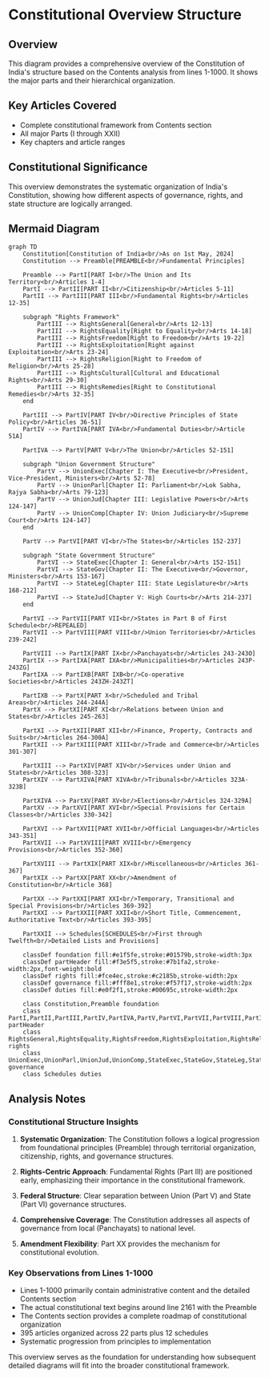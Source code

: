 # Constitutional Overview Structure

## Overview
This diagram provides a comprehensive overview of the Constitution of India's structure based on the Contents analysis from lines 1-1000. It shows the major parts and their hierarchical organization.

## Key Articles Covered
- Complete constitutional framework from Contents section
- All major Parts (I through XXII)
- Key chapters and article ranges

## Constitutional Significance
This overview demonstrates the systematic organization of India's Constitution, showing how different aspects of governance, rights, and state structure are logically arranged.

## Mermaid Diagram

```mermaid
graph TD
    Constitution[Constitution of India<br/>As on 1st May, 2024]
    Constitution --> Preamble[PREAMBLE<br/>Fundamental Principles]
    
    Preamble --> PartI[PART I<br/>The Union and Its Territory<br/>Articles 1-4]
    PartI --> PartII[PART II<br/>Citizenship<br/>Articles 5-11]
    PartII --> PartIII[PART III<br/>Fundamental Rights<br/>Articles 12-35]
    
    subgraph "Rights Framework"
        PartIII --> RightsGeneral[General<br/>Arts 12-13]
        PartIII --> RightsEquality[Right to Equality<br/>Arts 14-18]
        PartIII --> RightsFreedom[Right to Freedom<br/>Arts 19-22]
        PartIII --> RightsExploitation[Right against Exploitation<br/>Arts 23-24]
        PartIII --> RightsReligion[Right to Freedom of Religion<br/>Arts 25-28]
        PartIII --> RightsCultural[Cultural and Educational Rights<br/>Arts 29-30]
        PartIII --> RightsRemedies[Right to Constitutional Remedies<br/>Arts 32-35]
    end
    
    PartIII --> PartIV[PART IV<br/>Directive Principles of State Policy<br/>Articles 36-51]
    PartIV --> PartIVA[PART IVA<br/>Fundamental Duties<br/>Article 51A]
    
    PartIVA --> PartV[PART V<br/>The Union<br/>Articles 52-151]
    
    subgraph "Union Government Structure"
        PartV --> UnionExec[Chapter I: The Executive<br/>President, Vice-President, Ministers<br/>Arts 52-78]
        PartV --> UnionParl[Chapter II: Parliament<br/>Lok Sabha, Rajya Sabha<br/>Arts 79-123]
        PartV --> UnionJud[Chapter III: Legislative Powers<br/>Arts 124-147]
        PartV --> UnionComp[Chapter IV: Union Judiciary<br/>Supreme Court<br/>Arts 124-147]
    end
    
    PartV --> PartVI[PART VI<br/>The States<br/>Articles 152-237]
    
    subgraph "State Government Structure"
        PartVI --> StateExec[Chapter I: General<br/>Arts 152-151]
        PartVI --> StateGov[Chapter II: The Executive<br/>Governor, Ministers<br/>Arts 153-167]
        PartVI --> StateLeg[Chapter III: State Legislature<br/>Arts 168-212]
        PartVI --> StateJud[Chapter V: High Courts<br/>Arts 214-237]
    end
    
    PartVI --> PartVII[PART VII<br/>States in Part B of First Schedule<br/>REPEALED]
    PartVII --> PartVIII[PART VIII<br/>Union Territories<br/>Articles 239-242]
    
    PartVIII --> PartIX[PART IX<br/>Panchayats<br/>Articles 243-243O]
    PartIX --> PartIXA[PART IXA<br/>Municipalities<br/>Articles 243P-243ZG]
    PartIXA --> PartIXB[PART IXB<br/>Co-operative Societies<br/>Articles 243ZH-243ZT]
    
    PartIXB --> PartX[PART X<br/>Scheduled and Tribal Areas<br/>Articles 244-244A]
    PartX --> PartXI[PART XI<br/>Relations between Union and States<br/>Articles 245-263]
    
    PartXI --> PartXII[PART XII<br/>Finance, Property, Contracts and Suits<br/>Articles 264-300A]
    PartXII --> PartXIII[PART XIII<br/>Trade and Commerce<br/>Articles 301-307]
    
    PartXIII --> PartXIV[PART XIV<br/>Services under Union and States<br/>Articles 308-323]
    PartXIV --> PartXIVA[PART XIVA<br/>Tribunals<br/>Articles 323A-323B]
    
    PartXIVA --> PartXV[PART XV<br/>Elections<br/>Articles 324-329A]
    PartXV --> PartXVI[PART XVI<br/>Special Provisions for Certain Classes<br/>Articles 330-342]
    
    PartXVI --> PartXVII[PART XVII<br/>Official Languages<br/>Articles 343-351]
    PartXVII --> PartXVIII[PART XVIII<br/>Emergency Provisions<br/>Articles 352-360]
    
    PartXVIII --> PartXIX[PART XIX<br/>Miscellaneous<br/>Articles 361-367]
    PartXIX --> PartXX[PART XX<br/>Amendment of Constitution<br/>Article 368]
    
    PartXX --> PartXXI[PART XXI<br/>Temporary, Transitional and Special Provisions<br/>Articles 369-392]
    PartXXI --> PartXXII[PART XXII<br/>Short Title, Commencement, Authoritative Text<br/>Articles 393-395]
    
    PartXXII --> Schedules[SCHEDULES<br/>First through Twelfth<br/>Detailed Lists and Provisions]

    classDef foundation fill:#e1f5fe,stroke:#01579b,stroke-width:3px
    classDef partHeader fill:#f3e5f5,stroke:#7b1fa2,stroke-width:2px,font-weight:bold
    classDef rights fill:#fce4ec,stroke:#c2185b,stroke-width:2px
    classDef governance fill:#fff8e1,stroke:#f57f17,stroke-width:2px
    classDef duties fill:#e0f2f1,stroke:#00695c,stroke-width:2px
    
    class Constitution,Preamble foundation
    class PartI,PartII,PartIII,PartIV,PartIVA,PartV,PartVI,PartVII,PartVIII,PartIX,PartIXA,PartIXB,PartX,PartXI,PartXII,PartXIII,PartXIV,PartXIVA,PartXV,PartXVI,PartXVII,PartXVIII,PartXIX,PartXX,PartXXI,PartXXII partHeader
    class RightsGeneral,RightsEquality,RightsFreedom,RightsExploitation,RightsReligion,RightsCultural,RightsRemedies rights
    class UnionExec,UnionParl,UnionJud,UnionComp,StateExec,StateGov,StateLeg,StateJud governance
    class Schedules duties
```

## Analysis Notes

### Constitutional Structure Insights
1. **Systematic Organization**: The Constitution follows a logical progression from foundational principles (Preamble) through territorial organization, citizenship, rights, and governance structures.

2. **Rights-Centric Approach**: Fundamental Rights (Part III) are positioned early, emphasizing their importance in the constitutional framework.

3. **Federal Structure**: Clear separation between Union (Part V) and State (Part VI) governance structures.

4. **Comprehensive Coverage**: The Constitution addresses all aspects of governance from local (Panchayats) to national level.

5. **Amendment Flexibility**: Part XX provides the mechanism for constitutional evolution.

### Key Observations from Lines 1-1000
- Lines 1-1000 primarily contain administrative content and the detailed Contents section
- The actual constitutional text begins around line 2161 with the Preamble
- The Contents section provides a complete roadmap of constitutional organization
- 395 articles organized across 22 parts plus 12 schedules
- Systematic progression from principles to implementation

This overview serves as the foundation for understanding how subsequent detailed diagrams will fit into the broader constitutional framework.